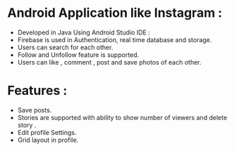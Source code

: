 # Android Application like Instagram : 
  * Developed in Java Using Android Studio IDE :
  * Firebase is used in Authentication, real time database and storage.
  * Users can search for each other.
  * Follow and Unfollow feature is supported.
  * Users can like , comment , post and save photos of each other.
# Features :
  * Save posts.
  * Stories are supported with ability to show number of viewers and delete story .
  * Edit profile Settings.
  * Grid layout in profile.
  
